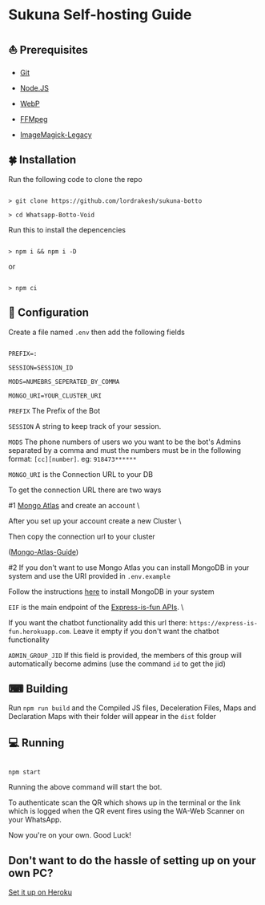 # Sukuna Self-hosting Guide

## ⛵ Prerequisites

- [Git](https://git-scm.com/)

- [Node.JS](https://nodejs.org/en/)

- [WebP](https://developers.google.com/speed/webp/download)

- [FFMpeg](https://ffmpeg.org/download.html)

- [ImageMagick-Legacy](https://imagemagick.org/index.php)

## 🍀 Installation

Run the following code to clone the repo

```SH

> git clone https://github.com/lordrakesh/sukuna-botto

> cd Whatsapp-Botto-Void

```

Run this to install the depencencies

```SH

> npm i && npm i -D

```

or

```SH

> npm ci

```

## 📃 Configuration

Create a file named `.env` then add the following fields

```env

PREFIX=:

SESSION=SESSION_ID

MODS=NUMEBRS_SEPERATED_BY_COMMA

MONGO_URI=YOUR_CLUSTER_URI

```

`PREFIX` The Prefix of the Bot <br>

`SESSION` A string to keep track of your session.

`MODS` The phone numbers of users wo you want to be the bot's Admins separated by a comma and must the numbers must be in the following format: `[cc][number]`. eg: `918473******`<br>

`MONGO_URI` is the Connection URL to your DB

To get the connection URL there are two ways

#1 [Mongo Atlas](http://mongodb.com/cloud/atlas) and create an account \

After you set up your account create a new Cluster \

Then copy the connection url to your cluster

([Mongo-Atlas-Guide](https://github.com/lordrakesh/Sukuna-Guides/blob/main/Mongo-Atlas-guide.md))

#2 If you don't want to use Mongo Atlas you can install MongoDB in your system and use the URI provided in `.env.example`

Follow the instructions [here](https://docs.mongodb.com/manual/installation/) to install MongoDB in your system

`EIF` is the main endpoint of the [Express-is-fun APIs](https://express-is-fun.herokuapp.com/api). \

If you want the chatbot functionality add this url there: `https://express-is-fun.herokuapp.com`. Leave it empty if you don't want the chatbot functionality

`ADMIN_GROUP_JID` If this field is provided, the members of this group will automatically become admins (use the command `id` to get the jid)

## ⌨ Building

Run `npm run build` and the Compiled JS files, Deceleration Files, Maps and Declaration Maps with their folder will appear in the `dist` folder

## 💻 Running

```SH

npm start

```

Running the above command will start the bot. 

To authenticate scan the QR which shows up in the terminal or the link which is logged when the QR event fires using the WA-Web Scanner on your WhatsApp.

Now you're on your own. Good Luck!

## Don't want to do the hassle of setting up on your own PC?

[Set it up on Heroku](https://github.com/lordrakesh/Sukuna-Guides/blob/main/Heroku-Deploy-Guide.md)
